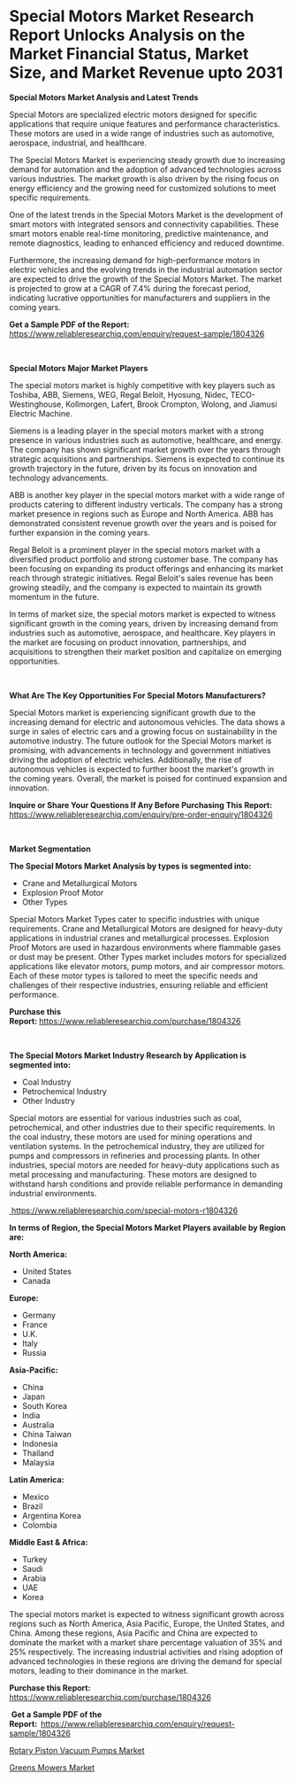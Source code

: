 <p><h1>Special Motors Market Research Report Unlocks Analysis on the Market Financial Status, Market Size, and Market Revenue upto 2031</h1></p><p><strong>Special Motors Market Analysis and Latest Trends</strong></p>
<p><p>Special Motors are specialized electric motors designed for specific applications that require unique features and performance characteristics. These motors are used in a wide range of industries such as automotive, aerospace, industrial, and healthcare.</p><p>The Special Motors Market is experiencing steady growth due to increasing demand for automation and the adoption of advanced technologies across various industries. The market growth is also driven by the rising focus on energy efficiency and the growing need for customized solutions to meet specific requirements.</p><p>One of the latest trends in the Special Motors Market is the development of smart motors with integrated sensors and connectivity capabilities. These smart motors enable real-time monitoring, predictive maintenance, and remote diagnostics, leading to enhanced efficiency and reduced downtime.</p><p>Furthermore, the increasing demand for high-performance motors in electric vehicles and the evolving trends in the industrial automation sector are expected to drive the growth of the Special Motors Market. The market is projected to grow at a CAGR of 7.4% during the forecast period, indicating lucrative opportunities for manufacturers and suppliers in the coming years.</p></p>
<p><strong>Get a Sample PDF of the Report:&nbsp;</strong> <a href="https://www.reliableresearchiq.com/enquiry/request-sample/1804326">https://www.reliableresearchiq.com/enquiry/request-sample/1804326</a></p>
<p>&nbsp;</p>
<p><strong>Special Motors Major Market Players</strong></p>
<p><p>The special motors market is highly competitive with key players such as Toshiba, ABB, Siemens, WEG, Regal Beloit, Hyosung, Nidec, TECO-Westinghouse, Kollmorgen, Lafert, Brook Crompton, Wolong, and Jiamusi Electric Machine. </p><p>Siemens is a leading player in the special motors market with a strong presence in various industries such as automotive, healthcare, and energy. The company has shown significant market growth over the years through strategic acquisitions and partnerships. Siemens is expected to continue its growth trajectory in the future, driven by its focus on innovation and technology advancements.</p><p>ABB is another key player in the special motors market with a wide range of products catering to different industry verticals. The company has a strong market presence in regions such as Europe and North America. ABB has demonstrated consistent revenue growth over the years and is poised for further expansion in the coming years.</p><p>Regal Beloit is a prominent player in the special motors market with a diversified product portfolio and strong customer base. The company has been focusing on expanding its product offerings and enhancing its market reach through strategic initiatives. Regal Beloit's sales revenue has been growing steadily, and the company is expected to maintain its growth momentum in the future.</p><p>In terms of market size, the special motors market is expected to witness significant growth in the coming years, driven by increasing demand from industries such as automotive, aerospace, and healthcare. Key players in the market are focusing on product innovation, partnerships, and acquisitions to strengthen their market position and capitalize on emerging opportunities.</p></p>
<p>&nbsp;</p>
<p><strong>What Are The Key Opportunities For Special Motors Manufacturers?</strong></p>
<p><p>Special Motors market is experiencing significant growth due to the increasing demand for electric and autonomous vehicles. The data shows a surge in sales of electric cars and a growing focus on sustainability in the automotive industry. The future outlook for the Special Motors market is promising, with advancements in technology and government initiatives driving the adoption of electric vehicles. Additionally, the rise of autonomous vehicles is expected to further boost the market's growth in the coming years. Overall, the market is poised for continued expansion and innovation.</p></p>
<p><strong>Inquire or Share Your Questions If Any Before Purchasing This Report:</strong> <a href="https://www.reliableresearchiq.com/enquiry/pre-order-enquiry/1804326">https://www.reliableresearchiq.com/enquiry/pre-order-enquiry/1804326</a></p>
<p>&nbsp;</p>
<p><strong>Market Segmentation</strong></p>
<p><strong>The Special Motors Market Analysis by types is segmented into:</strong></p>
<p><ul><li>Crane and Metallurgical Motors</li><li>Explosion Proof Motor</li><li>Other Types</li></ul></p>
<p><p>Special Motors Market Types cater to specific industries with unique requirements. Crane and Metallurgical Motors are designed for heavy-duty applications in industrial cranes and metallurgical processes. Explosion Proof Motors are used in hazardous environments where flammable gases or dust may be present. Other Types market includes motors for specialized applications like elevator motors, pump motors, and air compressor motors. Each of these motor types is tailored to meet the specific needs and challenges of their respective industries, ensuring reliable and efficient performance.</p></p>
<p><strong>Purchase this Report:&nbsp;</strong><a href="https://www.reliableresearchiq.com/purchase/1804326">https://www.reliableresearchiq.com/purchase/1804326</a></p>
<p>&nbsp;</p>
<p><strong>The Special Motors Market Industry Research by Application is segmented into:</strong></p>
<p><ul><li>Coal Industry</li><li>Petrochemical Industry</li><li>Other Industry</li></ul></p>
<p><p>Special motors are essential for various industries such as coal, petrochemical, and other industries due to their specific requirements. In the coal industry, these motors are used for mining operations and ventilation systems. In the petrochemical industry, they are utilized for pumps and compressors in refineries and processing plants. In other industries, special motors are needed for heavy-duty applications such as metal processing and manufacturing. These motors are designed to withstand harsh conditions and provide reliable performance in demanding industrial environments.</p></p>
<p><a href="https://www.reliableresearchiq.com/special-motors-r1804326">&nbsp;https://www.reliableresearchiq.com/special-motors-r1804326</a></p>
<p><strong>In terms of Region, the Special Motors Market Players available by Region are:</strong></p>
<p>
    <p> <strong> North America: </strong>
        <ul>
            <li>United States</li>
            <li>Canada</li>
        </ul>
        </p> 
    <p> <strong> Europe: </strong>
        <ul>
            <li>Germany</li>
            <li>France</li>
            <li>U.K.</li>
            <li>Italy</li>
            <li>Russia</li>
        </ul>
        </p> 
    <p> <strong> Asia-Pacific: </strong>
        <ul>
            <li>China</li>
            <li>Japan</li>
            <li>South Korea</li>
            <li>India</li>
            <li>Australia</li>
            <li>China Taiwan</li>
            <li>Indonesia</li>
            <li>Thailand</li>
            <li>Malaysia</li>
        </ul>
        </p> 
    <p> <strong> Latin America: </strong>
        <ul>
            <li>Mexico</li>
            <li>Brazil</li>
            <li>Argentina Korea</li>
            <li>Colombia</li>
        </ul>
        </p> 
    <p> <strong> Middle East & Africa: </strong>
        <ul>
            <li>Turkey</li>
            <li>Saudi</li>
            <li>Arabia</li>
            <li>UAE</li>
            <li>Korea</li>
        </ul>
    </p>
    </p>
<p><p>The special motors market is expected to witness significant growth across regions such as North America, Asia Pacific, Europe, the United States, and China. Among these regions, Asia Pacific and China are expected to dominate the market with a market share percentage valuation of 35% and 25% respectively. The increasing industrial activities and rising adoption of advanced technologies in these regions are driving the demand for special motors, leading to their dominance in the market.</p></p>
<p><strong>Purchase this Report: </strong><a href="https://www.reliableresearchiq.com/purchase/1804326">https://www.reliableresearchiq.com/purchase/1804326</a></p>
<p>&nbsp;<strong>Get a Sample PDF of the Report:&nbsp;&nbsp;</strong><a href="https://www.reliableresearchiq.com/enquiry/request-sample/1804326">https://www.reliableresearchiq.com/enquiry/request-sample/1804326</a></p>
<p><strong></strong></p>
<p><p><a href="https://github.com/msLonKoss78/Market-Research-Report-List-1/blob/main/rotary-piston-vacuum-pumps-market.md">Rotary Piston Vacuum Pumps Market</a></p><p><a href="https://github.com/lairestrong/Market-Research-Report-List-1/blob/main/greens-mowers-market.md">Greens Mowers Market</a></p></p>